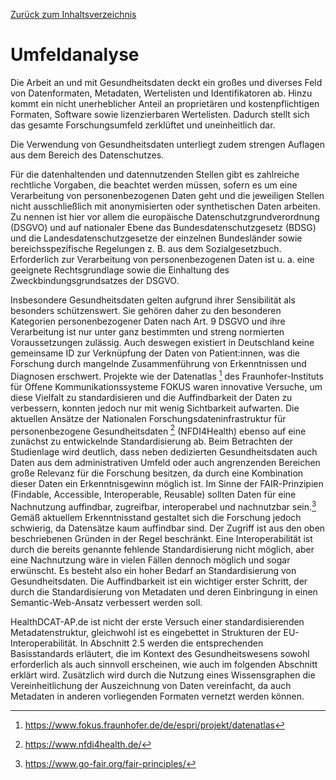 [Zurück zum Inhaltsverzeichnis](https://healthdcat-ap-de.github.io/healthdcat-ap.de/report_stage_1.html)
# Umfeldanalyse
Die Arbeit an und mit Gesundheitsdaten deckt ein großes und diverses Feld von Datenformaten, Metadaten, Wertelisten und Identifikatoren ab. Hinzu kommt ein nicht unerheblicher Anteil an proprietären und kostenpflichtigen Formaten, Software sowie lizenzierbaren Wertelisten. Dadurch stellt sich das gesamte Forschungsumfeld zerklüftet und uneinheitlich dar. 

Die Verwendung von Gesundheitsdaten unterliegt zudem strengen Auflagen aus dem Bereich des Datenschutzes.

Für die datenhaltenden und datennutzenden Stellen gibt es zahlreiche rechtliche Vorgaben, die beachtet werden müssen, sofern es um eine Verarbeitung von personenbezogenen Daten geht und die jeweiligen Stellen nicht ausschließlich mit anonymisierten oder synthetischen Daten arbeiten.
Zu nennen ist hier vor allem die europäische Datenschutzgrundverordnung (DSGVO) und auf nationaler Ebene das Bundesdatenschutzgesetz (BDSG) und die Landesdatenschutzgesetze der einzelnen Bundesländer sowie bereichsspezifische Regelungen z. B. aus dem Sozialgesetzbuch. Erforderlich zur Verarbeitung von personenbezogenen Daten ist u. a. eine geeignete Rechtsgrundlage sowie die Einhaltung des Zweckbindungsgrundsatzes der DSGVO.

Insbesondere Gesundheitsdaten gelten aufgrund ihrer Sensibilität als besonders schützenswert. Sie gehören daher zu den besonderen Kategorien personenbezogener Daten nach Art. 9 DSGVO und ihre Verarbeitung ist nur unter ganz bestimmten und streng normierten Voraussetzungen zulässig. Auch deswegen existiert in Deutschland keine gemeinsame ID zur Verknüpfung der Daten von Patient:innen, was die Forschung durch mangelnde Zusammenführung von Erkenntnissen und Diagnosen erschwert.
Projekte wie der Datenatlas [^2]  des Fraunhofer-Instituts für Offene Kommunikationssysteme FOKUS waren innovative Versuche, um diese Vielfalt zu standardisieren und die Auffindbarkeit der Daten zu verbessern, konnten jedoch nur mit wenig Sichtbarkeit aufwarten. Die aktuellen Ansätze der Nationalen Forschungsdateninfrastruktur für personenbezogene Gesundheitsdaten [^3]  (NFDI4Health) ebenso auf eine zunächst zu entwickelnde Standardisierung ab. Beim Betrachten der Studienlage wird deutlich, dass neben dedizierten Gesundheitsdaten auch Daten aus dem administrativen Umfeld oder auch angrenzenden Bereichen große Relevanz für die Forschung besitzen, da durch eine Kombination dieser Daten ein Erkenntnisgewinn möglich ist. Im Sinne der FAIR-Prinzipien (Findable, Accessible, Interoperable, Reusable) sollten Daten für eine Nachnutzung auffindbar, zugreifbar, interoperabel und nachnutzbar sein.[^4]  Gemäß aktuellem Erkenntnisstand gestaltet sich die Forschung jedoch schwierig, da Datensätze kaum auffindbar sind. Der Zugriff ist aus den oben beschriebenen Gründen in der Regel beschränkt. Eine Interoperabilität ist durch die bereits genannte fehlende Standardisierung nicht möglich, aber eine Nachnutzung wäre in vielen Fällen dennoch möglich und sogar erwünscht. Es besteht also ein hoher Bedarf an Standardisierung von Gesundheitsdaten. Die Auffindbarkeit ist ein wichtiger erster Schritt, der durch die Standardisierung von Metadaten und deren Einbringung in einen Semantic-Web-Ansatz verbessert werden soll.

HealthDCAT-AP.de ist nicht der erste Versuch einer standardisierenden Metadatenstruktur, gleichwohl ist es eingebettet in Strukturen der EU-Interoperabilität. In Abschnitt 2.5 werden die entsprechenden Basisstandards erläutert, die im Kontext des Gesundheitswesens sowohl erforderlich als auch sinnvoll erscheinen, wie auch im folgenden Abschnitt erklärt wird. Zusätzlich wird durch die Nutzung eines Wissensgraphen die Vereinheitlichung der Auszeichnung von Daten vereinfacht, da auch Metadaten in anderen vorliegenden Formaten vernetzt werden können.

[^2]: https://www.fokus.fraunhofer.de/de/espri/projekt/datenatlas 
[^3]: https://www.nfdi4health.de/ 
[^4]: https://www.go-fair.org/fair-principles/
